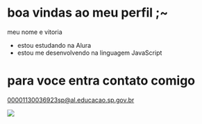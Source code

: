 # boa vindas ao meu perfil ;~
meu nome e vitoria
- estou estudando na Alura
- estou me desenvolvendo na linguagem JavaScript

# para voce entra contato comigo 
00001130036923sp@al.educacao.sp.gov.br


![](https://media1.tenor.com/m/od82qe1APPIAAAAC/ningning-aespa.gif)
